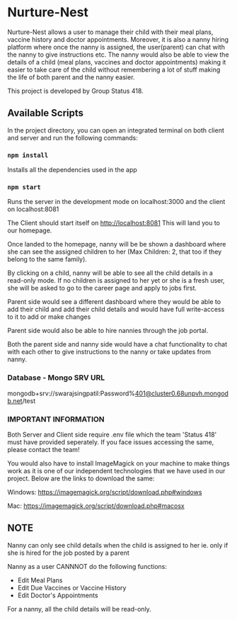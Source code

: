 
# Nurture-Nest

Nurture-Nest allows a user to manage their child with their meal plans, vaccine history and doctor appointments. Moreover, it is also a nanny hiring platform where once the nanny is assigned, the user(parent) can chat with the nanny to give instructions etc. The nanny would also be able to view the details of a child (meal plans, vaccines and doctor appointments) making it easier to take care of the child without remembering a lot of stuff making the life of both parent and the nanny easier.

This project is developed by Group Status 418. 

## Available Scripts

In the project directory, you can open an integrated terminal on both client and server and run the following commands:

### `npm install`

Installs all the dependencies used in the app

### `npm start`

Runs the server in the development mode on localhost:3000 and the client on localhost:8081

The Client should start itself on [http://localhost:8081](http://localhost:8081)
This will land you to our homepage.

Once landed to the homepage, nanny will be be shown a dashboard where she can see the assigned children to her (Max Children: 2, that too if they belong to the same family).

By clicking on a child, nanny will be able to see all the child details in a read-only mode. 
If no children is assigned to her yet or she is a fresh user, she will be asked to go to the career page and apply to jobs first.

Parent side would see a different dashboard where they would be able to add their child and add their child details and would have full write-access to it to add or make changes

Parent side would also be able to hire nannies through the job portal. 

Both the parent side and nanny side would have a chat functionality to chat with each other to give instructions to the nanny or take updates from nanny. 

### Database - Mongo SRV URL

mongodb+srv://swarajsingpatil:Password%401@cluster0.68unpvh.mongodb.net/test

### IMPORTANT INFORMATION

Both Server and Client side require .env file which the team 'Status 418' must have provided seperately. If you face issues accessing the same, please contact the team!

You would also have to install ImageMagick on your machine to make things work as it is one of our independent technologies that we have used in our project. 
Below are the links to download the same:

Windows: https://imagemagick.org/script/download.php#windows

Mac: https://imagemagick.org/script/download.php#macosx
 
## NOTE

Nanny can only see child details when the child is assigned to her ie. only if she is hired for the job posted by a parent

Nanny as a user CANNNOT do the following functions:

* Edit Meal Plans 
* Edit Due Vaccines or Vaccine History
* Edit Doctor's Appointments

For a nanny, all the child details will be read-only.
